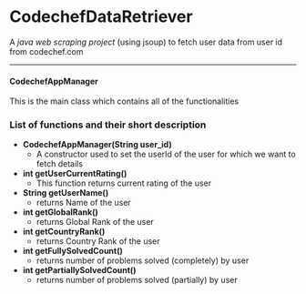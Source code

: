 # CodechefDataRetriever
A *java web scraping project* (using jsoup) to fetch user data from user id from codechef.com

---

#### CodechefAppManager
This is the main class which contains all of the functionalities


### List of functions and their short description

- **CodechefAppManager(String user_id)**
  - A constructor used to set the userId of the user for which we want to fetch details
- **int getUserCurrentRating()**
  - This function returns current rating of the user
- **String getUserName()**
  - returns Name of the user
- **int getGlobalRank()**
  - returns Global Rank of the user
- **int getCountryRank()**
  - returns Country Rank of the user
- **int getFullySolvedCount()**
  - returns number of problems solved (completely) by user
- **int getPartiallySolvedCount()**
  - returns number of problems solved (partially) by user
